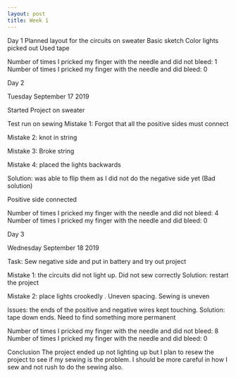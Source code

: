 ```yaml
---
layout: post
title: Week 1
---
```



Day 1
Planned layout for the circuits on sweater
Basic sketch
Color lights picked out
Used tape 


Number of times I pricked my finger with the needle and did not bleed: 1
Number of times I pricked my finger with the needle and did bleed: 0


Day 2 

Tuesday September 17 2019

Started Project on sweater 

Test run on sewing 
Mistake 1: Forgot that all the positive sides must connect 

Mistake 2: knot in string

Mistake 3: Broke string

Mistake 4: placed the lights backwards

Solution: was able to flip them as I did not do the negative side yet (Bad solution)


Positive side connected

Number of times I pricked my finger with the needle and did not bleed: 4
Number of times I pricked my finger with the needle and did bleed: 0

Day 3 

Wednesday September 18 2019

Task: Sew negative side and put in battery and try out project 

Mistake 1: the circuits did not light up. Did not sew correctly
Solution: restart the project

Mistake 2: place lights crookedly . Uneven spacing. Sewing is uneven

Issues: the ends of the positive and negative wires kept touching.
Solution: tape down ends. Need to find something more permanent 

Number of times I pricked my finger with the needle and did not bleed: 8
Number of times I pricked my finger with the needle and did bleed: 0


Conclusion
The project ended up not lighting up but I plan to resew the project to see if my sewing is the problem. I should be more careful in how I sew and not rush to do the sewing also. 
